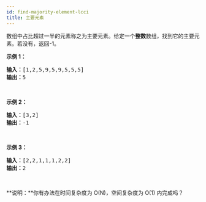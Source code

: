 ```yaml
---
id: find-majority-element-lcci
title: 主要元素
---
```

数组中占比超过一半的元素称之为主要元素。给定一个**整数**数组，找到它的主要元素。若没有，返回-1。

**示例 1：**


<pre><strong>输入：</strong>[1,2,5,9,5,9,5,5,5]<br/><strong>输出：</strong>5</pre>

 

**示例 2：**


<pre><strong>输入：</strong>[3,2]<br/><strong>输出：</strong>-1</pre>

 

**示例 3：**


<pre><strong>输入：</strong>[2,2,1,1,1,2,2]<br/><strong>输出：</strong>2</pre>

 

**说明：**你有办法在时间复杂度为 O(N)，空间复杂度为 O(1) 内完成吗？

